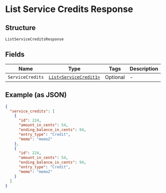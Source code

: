 
# List Service Credits Response

## Structure

`ListServiceCreditsResponse`

## Fields

| Name | Type | Tags | Description |
|  --- | --- | --- | --- |
| `ServiceCredits` | [`List<ServiceCredit1>`](../../doc/models/service-credit-1.md) | Optional | - |

## Example (as JSON)

```json
{
  "service_credits": [
    {
      "id": 224,
      "amount_in_cents": 54,
      "ending_balance_in_cents": 94,
      "entry_type": "Credit",
      "memo": "memo2"
    },
    {
      "id": 224,
      "amount_in_cents": 54,
      "ending_balance_in_cents": 94,
      "entry_type": "Credit",
      "memo": "memo2"
    }
  ]
}
```

